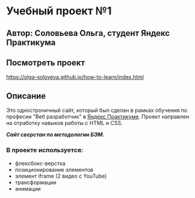 # Учебный проект №1
## Автор: Соловьева Ольга, студент Яндекс Практикума

## Посмотреть проект
https://olga-soloveva.github.io/how-to-learn/index.html

## Описание
Это одностроничный сайт, который был сделан в рамках обучения по професии "Веб разработчик" в [Яндекс Практикуме](https://practicum.yandex.ru/).  Проект направлен на отработку навыков работы с HTML и CSS.

**_Сайт сверстан по методологии БЭМ._**

### В проекте используется:
* флексбокс-верстка
* позиционирование элементов
* элемент iframe (2 видео с YouTube)
* трансформации
* анимации
